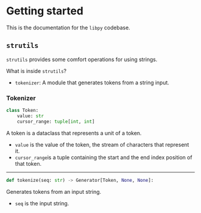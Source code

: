 # Getting started

This is the documentation for the `libpy` codebase.

## `strutils`

`strutils` provides some comfort operations for using strings.

What is inside `strutils`?

* `tokenizer`: A module that generates tokens from a string input.

### Tokenizer

```python
class Token:
    value: str
    cursor_range: tuple[int, int]
```
A token is a dataclass that represents a unit of a token.

* `value` is the value of the token, the stream of characters that represent it.
* `cursor_range`is a tuple containing the start and the end index position of that token.

---

```python
def tokenize(seq: str) -> Generator[Token, None, None]:
```

Generates tokens from an input string.

* `seq` is the input string.

